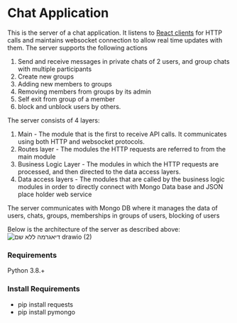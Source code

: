 # Chat Application
This is the server of a chat application. It listens to [React clients](https://github.com/oril1234/Cinema-Management-System-React-Client) for HTTP calls and maintains websocket connection to allow real time updates with them.
The server supports the following actions
1. Send and receive messages in private chats of 2 users, and group chats with multiple participants
2. Create new groups
3. Adding new members to groups
4. Removing members from groups by its admin
5. Self exit from group of a member
6. block and unblock users by others.

The server consists of 4 layers:
1. Main - The module that is the first to receive API calls. It communicates using both HTTP and
websocket protocols.
2. Routes layer - The modules the HTTP requests are referred to from the main module
3. Business Logic Layer - The modules in which the HTTP requests are processed, and then directed to the data access layers.
4. Data access layers - The modules that are called by the business logic modules in order to directly connect with Mongo Data base and JSON place holder web service

The server communicates with Mongo DB where it manages 
the data of users, chats, groups, memberships in groups of users, blocking of users


Below is the architecture of the server as described above:
![_דיאגרמה ללא שם_ drawio (2)](https://user-images.githubusercontent.com/49225452/236948805-626c4531-8557-418e-9f23-d19bd42e84d5.png)




### Requirements
Python 3.8.+

### Install Requirements
- pip install requests
- pip install pymongo
